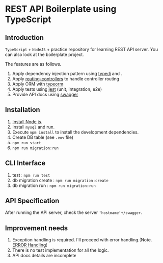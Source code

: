 # REST API Boilerplate using TypeScript

## Introduction

`TypeScript` + `NodeJS` + practice repository for learning REST API server. You can also look at the boilerplate project.

The features are as follows.

1. Apply dependency injection pattern using [typedi](https://github.com/pleerock/typedi) and .
2. Apply [routing-controllers](https://github.com/typestack/routing-controllers) to handle controller routing
3. Apply ORM with [typeorm](https://github.com/typeorm/typeorm)
4. Apply tests using [jest](https://github.com/facebook/jest) (unit, integration, e2e)
5. Provide API docs using [swagger](https://github.com/scottie1984/swagger-ui-express)

## Installation

1.  [Install Node.js](https://nodejs.org/en/download/).
2.  Install `mysql` and run.
3.  Execute `npm install` to install the development dependencies.
4.  Create DB table (see `.env` file)
5.  `npm run start`
6.  `npm run migration:run`

## CLI Interface

1. test : `npm run test`
2. db migration create : `npm run migration:create`
3. db migration run : `npm run migration:run`

## API Specification

After running the API server, check the server `'hostname'+/swagger`.

## Improvement needs

1. Exception handling is required. I'll proceed with error handling.(Note. [ERROR Handling](https://github.com/typestack/routing-controllers#throw-http-errors))
2. There is no test implementation for all the logic.
3. API docs details are incomplete
